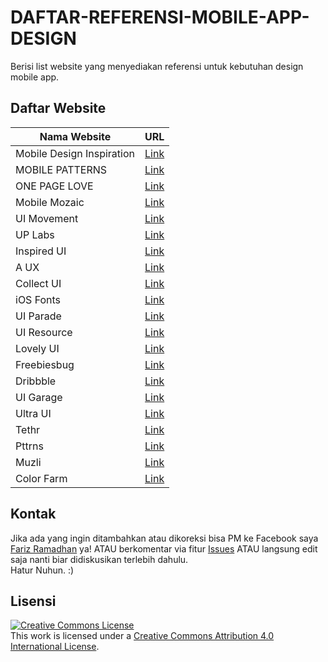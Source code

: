 # DAFTAR-REFERENSI-MOBILE-APP-DESIGN
Berisi list website yang menyediakan referensi untuk kebutuhan design mobile app.

## Daftar Website

| Nama Website        | URL | 
| ------------- |:----------:|
| Mobile Design Inspiration      | [Link](https://inspirationmobile.tumblr.com/) |  
| MOBILE PATTERNS      | [Link](http://www.mobile-patterns.com/) |  
| ONE PAGE LOVE      | [Link](https://onepagelove.com/) |
| Mobile Mozaic      | [Link](http://www.mobilemozaic.com/) |  
| UI Movement      | [Link](https://uimovement.com/) |  
| UP Labs      | [Link](https://www.uplabs.com/material) |  
| Inspired UI      | [Link](http://inspired-ui.com/) |  
| A UX      | [Link](http://androidux.com/) |  
| Collect UI      | [Link](http://collectui.com/) |  
| iOS Fonts     | [Link](http://iosfonts.com/) |  
| UI Parade     | [Link](http://www.uiparade.com/) |  
| UI Resource     | [Link](http://uiresource.com/) |
| Lovely UI     | [Link](http://www.lovelyui.com/) |
| Freebiesbug     | [Link](https://freebiesbug.com/) |
| Dribbble     | [Link](https://dribbble.com/) |
| UI Garage     | [Link](http://uigarage.net/) |
| Ultra UI     | [Link](http://ui.theultralinx.com/) |
| Tethr     | [Link](https://www.invisionapp.com/tethr) |
| Pttrns     | [Link](https://pttrns.com/) |
| Muzli     | [Link](https://medium.muz.li/?gi=85a3addc3698) |
| Color Farm     | [Link](http://color.farm/) |

## Kontak

Jika ada yang ingin ditambahkan atau dikoreksi bisa PM ke Facebook saya [Fariz Ramadhan](https://www.facebook.com/farizdotid) ya! ATAU berkomentar via fitur [Issues](https://github.com/farizdotid/DAFTAR-API-LOKAL-INDONESIA/issues) ATAU langsung edit saja nanti biar didiskusikan terlebih dahulu.<br>
Hatur Nuhun. :)

## Lisensi

<a rel="license" href="http://creativecommons.org/licenses/by/4.0/"><img alt="Creative Commons License" style="border-width:0" src="https://i.creativecommons.org/l/by/4.0/88x31.png" /></a><br />This work is licensed under a <a rel="license" href="http://creativecommons.org/licenses/by/4.0/">Creative Commons Attribution 4.0 International License</a>.
